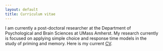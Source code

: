 ```yaml
---
layout: default
title: Curriculum vitae
---
```


I am currently a post-doctoral researcher at the Department of Psychological and Brain Sciences at UMass Amherst. My research currently is focused on applying simple choice and response time models in the study of priming and memory. Here is my current [CV](https://github.com/rettopnivek/rettopnivek.github.io/assets/pdf/vita.pdf).
